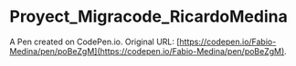 # Proyect_Migracode_RicardoMedina

A Pen created on CodePen.io. Original URL: [https://codepen.io/Fabio-Medina/pen/poBeZgM](https://codepen.io/Fabio-Medina/pen/poBeZgM).

